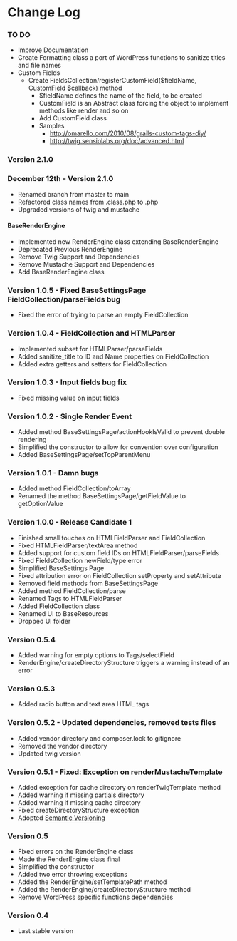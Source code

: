 # Change Log


### TO DO

- Improve Documentation
- Create Formatting class a port of WordPress functions to sanitize titles and file names
- Custom Fields
    - Create FieldsCollection/registerCustomField($fieldName, CustomField $callback) method
        - $fieldName defines the name of the field, to be created
        - CustomField is an Abstract class forcing the object to implement methods like render and so on
        - Add CustomField class
        - Samples
            - http://omarello.com/2010/08/grails-custom-tags-diy/
            - http://twig.sensiolabs.org/doc/advanced.html

### Version 2.1.0

### December 12th - Version 2.1.0 

- Renamed branch from master to main
- Refactored class names from .class.php to .php
- Upgraded versions of twig and mustache

            
#### BaseRenderEngine

- Implemented new RenderEngine class extending BaseRenderEngine
- Deprecated Previous RenderEngine 
- Remove Twig Support and Dependencies
- Remove Mustache Support and Dependencies
- Add BaseRenderEngine class


### Version 1.0.5 - Fixed BaseSettingsPage FieldCollection/parseFields bug

- Fixed the error of trying to parse an empty FieldCollection


### Version 1.0.4 - FieldCollection and HTMLParser

- Implemented subset for HTMLParser/parseFields
- Added sanitize_title to ID and Name properties on FieldCollection
- Added extra getters and setters for FieldCollection


### Version 1.0.3 - Input fields bug fix

- Fixed missing value on input fields


### Version 1.0.2 - Single Render Event

- Added method BaseSettingsPage/actionHookIsValid to prevent double rendering
- Simplified the constructor to allow for convention over configuration 
- Added BaseSettingsPage/setTopParentMenu

### Version 1.0.1 - Damn bugs

- Added method FieldCollection/toArray
- Renamed the method BaseSettingsPage/getFieldValue to getOptionValue


### Version 1.0.0 - Release Candidate 1

- Finished small touches on HTMLFieldParser and FieldCollection
- Fixed HTMLFieldParser/textArea method
- Added support for custom field IDs on HTMLFieldParser/parseFields
- Fixed FieldsCollection newField/type error
- Simplified BaseSettings Page
- Fixed attribution error on FieldCollection setProperty and setAttribute
- Removed field methods from BaseSettingsPage
- Added method FieldCollection/parse
- Renamed Tags to HTMLFieldParser
- Added FieldCollection class
- Renamed UI to BaseResources 
- Dropped UI folder


### Version 0.5.4 

- Added warning for empty options to Tags/selectField
- RenderEngine/createDirectoryStructure triggers a warning instead of an error 

### Version 0.5.3

- Added radio button and text area HTML tags


### Version 0.5.2 - Updated dependencies, removed tests files

- Added vendor directory and composer.lock to gitignore
- Removed the vendor directory
- Updated twig version


### Version 0.5.1 - Fixed: Exception on renderMustacheTemplate

- Added exception for cache directory on renderTwigTemplate method
- Added warning if missing partials directory
- Added warning if missing cache directory
- Fixed createDirectoryStructure exception
- Adopted [Semantic Versioning](http://semver.org)


### Version 0.5

- Fixed errors on the RenderEngine class
- Made the RenderEngine class final
- Simplified the constructor
- Added two error throwing exceptions
- Added the RenderEngine/setTemplatePath method 
- Added the RenderEngine/createDirectoryStructure method
- Remove WordPress specific functions dependencies

### Version 0.4

- Last stable version